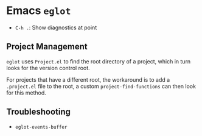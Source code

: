 # Emacs `eglot`

- `C-h .`: Show diagnostics at point

## Project Management

`eglot` uses `Project.el` to find the root directory of a project, which in turn looks for the version control root.

For projects that have a different root, the workaround is to add a `.project.el` file to the root, a custom `project-find-functions` can then look for this method.

## Troubleshooting

- `eglot-events-buffer`
